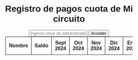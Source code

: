 <html lang="es">
<head>
    <meta charset="UTF-8">
    <meta name="viewport" content="width=device-width, initial-scale=1.0">
    <title>Registro de Pagos</title>
    <style>
        body { font-family: Arial, sans-serif; text-align: center; }
        table { width: 80%; margin: auto; border-collapse: collapse; }
        th, td { border: 1px solid black; padding: 10px; }
        .pagado { background-color: green; color: white; }
        .pendiente { background-color: red; color: white; }
        .total { font-weight: bold; }
    </style>
</head>
<body>
    <h1>Registro de pagos cuota de Mi circuito</h1>
    <input type="password" id="clave" placeholder="Ingrese clave de administrador">
    <button onclick="validarClave()">Acceder</button>
    <table>
        <thead>
            <tr>
                <th>Nombre</th>
                <th>Saldo</th>
                <th>Sept 2024</th>
                <th>Oct 2024</th>
                <th>Nov 2024</th>
                <th>Dic 2024</th>
                <th>Ene 2025</th>
                <th>Feb 2025</th>
                <th>Mar 2025</th>
                <th>Abr 2025</th>
                <th>May 2025</th>
                <th>Jun 2025</th>
                <th>Jul 2025</th>
                <th>Ago 2025</th>
                <th>Sept 2025</th>
            </tr>
        </thead>
        <tbody id="tabla-pagos">
        </tbody>
    </table>
    <script>
        const nombres = ["Alcaparros", "Almendros", "Arrayanes", "Bilbao", "Bosques de Suba", "Corinto", "Costa Azul", "Costa Rica", "El Pinar", "Granados", "Hatochico", "Imperial", "La Campiña", "Las Flores", "Lisboa", "Los Cerros", "Margaritas de Suba", "Nueva Tibabuyes", "Toscana"];
        const cuota = 150000;
        const claveAdmin = "admin123";  // Cambia esta clave para mayor seguridad
        let pagos = {};
        let admin = false;
        
        function validarClave() {
            let claveIngresada = document.getElementById("clave").value;
            if (claveIngresada === claveAdmin) {
                admin = true;
                alert("Acceso concedido");
                renderizarTabla();
            } else {
                alert("Clave incorrecta");
            }
        }
        
        function togglePago(nombre, mes) {
            if (!admin) return;
            pagos[nombre][mes] = !pagos[nombre][mes];
            renderizarTabla();
        }
        
        function renderizarTabla() {
            let tbody = document.getElementById("tabla-pagos");
            tbody.innerHTML = "";
            let hoy = new Date();
            let mesActual = hoy.getMonth() + (hoy.getFullYear() === 2024 ? 4 : -8);
            
            nombres.forEach(nombre => {
                if (!pagos[nombre]) pagos[nombre] = Array(13).fill(false);
                let saldo = pagos[nombre].reduce((acc, pagado) => acc + (pagado ? 0 : cuota), 0);
                
                let row = `<tr><td>${nombre}</td><td>$${saldo.toLocaleString()}</td>`;
                
                pagos[nombre].forEach((pagado, i) => {
                    if (i <= mesActual) {
                        row += `<td class="${pagado ? 'pagado' : 'pendiente'}" onclick="togglePago('${nombre}', ${i})">${pagado ? '✔' : '✖'}</td>`;
                    } else {
                        row += `<td>-</td>`;
                    }
                });
                row += `</tr>`;
                tbody.innerHTML += row;
            });
        }
        
        renderizarTabla();
    </script>
</body>
</html>
